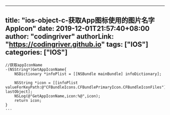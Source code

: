 ﻿
---
title: "ios-object-c-获取App图标使用的图片名字AppIcon"
date: 2019-12-01T21:57:40+08:00
author: "codingriver"
authorLink: "https://codingriver.github.io"
 tags: ["IOS"]
categories: ["IOS"]
---

<!--more-->



```
//获取appIconName
-(NSString*)GetAppIconName{
    NSDictionary *infoPlist = [[NSBundle mainBundle] infoDictionary];
    
    NSString *icon = [[infoPlist valueForKeyPath:@"CFBundleIcons.CFBundlePrimaryIcon.CFBundleIconFiles"] lastObject];
    NSLog(@"GetAppIconName,icon:%@",icon);
    return icon;
}
···

